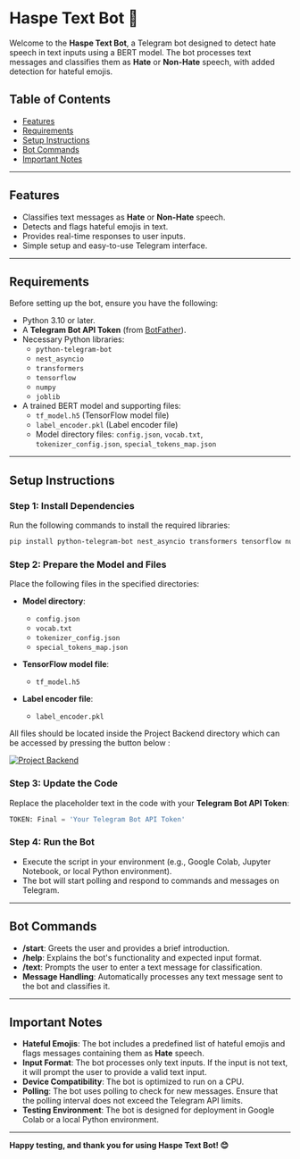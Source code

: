 # Haspe Text Bot 🤖

Welcome to the **Haspe Text Bot**, a Telegram bot designed to detect hate speech in text inputs using a BERT model. The bot processes text messages and classifies them as **Hate** or **Non-Hate** speech, with added detection for hateful emojis.

## Table of Contents
- [Features](#features)
- [Requirements](#requirements)
- [Setup Instructions](#setup-instructions)
- [Bot Commands](#bot-commands)
- [Important Notes](#important-notes)

---

## Features
- Classifies text messages as **Hate** or **Non-Hate** speech.
- Detects and flags hateful emojis in text.
- Provides real-time responses to user inputs.
- Simple setup and easy-to-use Telegram interface.

---

## Requirements
Before setting up the bot, ensure you have the following:
- Python 3.10 or later.
- A **Telegram Bot API Token** (from [BotFather](https://core.telegram.org/bots#botfather)).
- Necessary Python libraries:
  - `python-telegram-bot`
  - `nest_asyncio`
  - `transformers`
  - `tensorflow`
  - `numpy`
  - `joblib`
- A trained BERT model and supporting files:
  - `tf_model.h5` (TensorFlow model file)
  - `label_encoder.pkl` (Label encoder file)
  - Model directory files: `config.json`, `vocab.txt`, `tokenizer_config.json`, `special_tokens_map.json`

---

## Setup Instructions

### Step 1: Install Dependencies
Run the following commands to install the required libraries:
```bash
pip install python-telegram-bot nest_asyncio transformers tensorflow numpy joblib
```

### Step 2: Prepare the Model and Files

Place the following files in the specified directories:

- **Model directory**:
  - `config.json`
  - `vocab.txt`
  - `tokenizer_config.json`
  - `special_tokens_map.json`

- **TensorFlow model file**:
  - `tf_model.h5`

- **Label encoder file**:
  - `label_encoder.pkl`

All files should be located inside the Project Backend directory which can be accessed by pressing the button below :

[![Project Backend](https://img.shields.io/badge/View-Project%20Backend-blue?style=for-the-badge&logo=github)](https://github.com/StudiYash/DweshaMukt/tree/main/Project%20Backend)

### Step 3: Update the Code

Replace the placeholder text in the code with your **Telegram Bot API Token**:

```python
TOKEN: Final = 'Your Telegram Bot API Token'
```

### Step 4: Run the Bot

- Execute the script in your environment (e.g., Google Colab, Jupyter Notebook, or local Python environment).
- The bot will start polling and respond to commands and messages on Telegram.

---

## Bot Commands

- **/start**: Greets the user and provides a brief introduction.
- **/help**: Explains the bot's functionality and expected input format.
- **/text**: Prompts the user to enter a text message for classification.
- **Message Handling**: Automatically processes any text message sent to the bot and classifies it.

---

## Important Notes

- **Hateful Emojis**: The bot includes a predefined list of hateful emojis and flags messages containing them as **Hate** speech.
- **Input Format**: The bot processes only text inputs. If the input is not text, it will prompt the user to provide a valid text input.
- **Device Compatibility**: The bot is optimized to run on a CPU.
- **Polling**: The bot uses polling to check for new messages. Ensure that the polling interval does not exceed the Telegram API limits.
- **Testing Environment**: The bot is designed for deployment in Google Colab or a local Python environment.

---

**Happy testing, and thank you for using Haspe Text Bot! 😊**